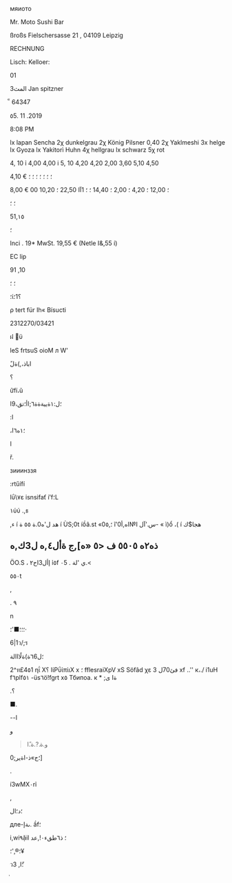мяиото

Mr.  Moto  Sushi  Bar

ßroßs  Fielschersasse  21 ,  04109  Leipzig

RECHNUNG

Lisch:
Kelloer:

01

3المث
Jan  spitzner

็ 64347

٥5. 11 .2019

8:08  PM

lx  lapan  Sencha
2χ  dunkelgrau
2χ  König  Pilsner  0,40
2χ  Yaklmeshi
Зх  helge
lx  Gyoza
lx  Yakitorì  Huhn
4χ  hellgrau
lx  schwarz
5χ  rot

4, 10  ỉ
4,00
4,00  i
5, 10
4,20
4,20
2,00
3,60
 5,10
4,50

4,10  €
؛
؛
؛
؛
؛
؛
؛

8,00  €
 00
10,20 ؛
12,00 ؛
4,20  ؛
 2,00 ؛
14,40 ؛
؛
1آا
 22,50  ؛

؛
؛

51,١٥

؛

Inci .  19*  MwSt.  19,55  €  (Netle  Ι&,55  í)

ЕС
lip

91 ,10

؛
؛

؛ί؟1؛

ρ  tert für  Ih« Bísucti

2312270/03421

ฝ
ϋ

leS  frtsuS  oioM  л W'

ًاباذ،,)ةل

 ؟

ữfí،ũ

؛ل:١ةييةةة٦;اأ؛تق،9ا

:ا

،؛١ه٦ا

ا

ř.

зииинззя

:rtűífí

Ιΰ\٧ε
isnsifať  í’f؛L

١ύύ .,ธ

,ء
í
 هد
ل'ه0.ة
٥٥ ة
 í ÙS;0t
íồâ.st
«0؛,٥
ĩ'0س.'آل
ا№اه,أ-
«
ì)ổ
،(
í
 هجا$ك

 ذه٢ه
٥٥٠٥  ف
<٥
 «ه],ج
 ةأل٤,ه
 ل3ك,ه
-
ÖO.S  ،
إأل3اح٢
ỉ٥f
٠5
.
 ي
 'لة.<

٥٥٠t

,

.
٩

n

 ؛؛؛■'؛·

6|1ว/;ร

؛ل٦6ة)ةلًااالة

2^ท£4٥1  ηΐ
 X؟
ΙίΡΰίπίιΧ  x
؛
fflesraiXpV  xS
Söfâd  χε
فئ70ل
 3 xf
 ..''
к،./ i1uH  f٦plf٥١
-üs٦ö!fgrt  x٥
Тбипоа. к
*
;ةا
 ى

.؟

■.

--ا

و

>و.ة.?.ة.ًا

 0;؛ج»ذ-اةير]

 .

í3wMX٠rỉ

 ,

؛د؛ال

дле-ىةإ.
ầf؛

i,wi٩ặil
؛
ذ٦طقء٠\!,عد

 ؛®,'؛¥

ว3
,؛ًا

่

